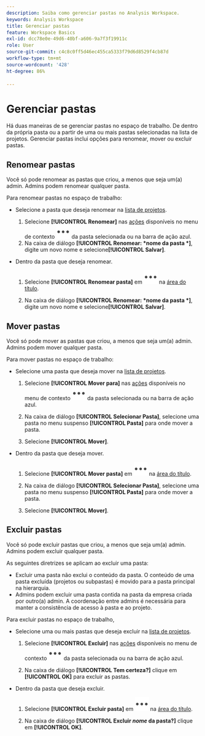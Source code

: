 ```yaml
---
description: Saiba como gerenciar pastas no Analysis Workspace.
keywords: Analysis Workspace
title: Gerenciar pastas
feature: Workspace Basics
exl-id: dcc78e0e-49d6-40bf-a606-9a7f3f19911c
role: User
source-git-commit: c4c8c0ff5d46ec455ca5333f79d6d8529f4cb87d
workflow-type: tm+mt
source-wordcount: '428'
ht-degree: 86%

---
```



# Gerenciar pastas

Há duas maneiras de se gerenciar pastas no espaço de trabalho. De dentro da própria pasta ou a partir de uma ou mais pastas selecionadas na lista de projetos. Gerenciar pastas inclui opções para renomear, mover ou excluir pastas.

## Renomear pastas

Você só pode renomear as pastas que criou, a menos que seja um(a) admin. Admins podem renomear qualquer pasta.

Para renomear pastas no espaço de trabalho:

* Selecione a pasta que deseja renomear na [lista de projetos](/help/analysis-workspace/build-workspace-project/freeform-overview.md#project-list).

   1. Selecione **[!UICONTROL Renomear]** nas [ações](/help/analysis-workspace/build-workspace-project/freeform-overview.md#actions) disponíveis no menu de contexto ![Mais](/help/assets/icons/More.svg) da pasta selecionada ou na barra de ação azul.
   1. Na caixa de diálogo **[!UICONTROL Renomear: *nome da pasta *]**, digite um novo nome e selecione&#x200B;**[!UICONTROL Salvar &#x200B;]**.

* Dentro da pasta que deseja renomear.

   1. Selecione **[!UICONTROL Renomear pasta]** em ![Mais](/help/assets/icons/More.svg) na [área do título](/help/analysis-workspace/build-workspace-project/freeform-overview.md#title-area).

   1. Na caixa de diálogo **[!UICONTROL Renomear: *nome da pasta *]**, digite um novo nome e selecione&#x200B;**[!UICONTROL Salvar &#x200B;]**.


## Mover pastas

Você só pode mover as pastas que criou, a menos que seja um(a) admin. Admins podem mover qualquer pasta.

Para mover pastas no espaço de trabalho:

* Selecione uma pasta que deseja mover na [lista de projetos](/help/analysis-workspace/build-workspace-project/freeform-overview.md#project-list).

   1. Selecione **[!UICONTROL Mover para]** nas [ações](/help/analysis-workspace/build-workspace-project/freeform-overview.md#actions) disponíveis no menu de contexto ![Mais](/help/assets/icons/More.svg) da pasta selecionada ou na barra de ação azul.
   1. Na caixa de diálogo **[!UICONTROL Selecionar Pasta]**, selecione uma pasta no menu suspenso **[!UICONTROL Pasta]** para onde mover a pasta.

   1. Selecione **[!UICONTROL Mover]**.

* Dentro da pasta que deseja mover.

   1. Selecione **[!UICONTROL Mover pasta]** em ![Mais](/help/assets/icons/More.svg) na [área do título](/help/analysis-workspace/build-workspace-project/freeform-overview.md#title-area).

   1. Na caixa de diálogo **[!UICONTROL Selecionar Pasta]**, selecione uma pasta no menu suspenso **[!UICONTROL Pasta]** para onde mover a pasta.

   1. Selecione **[!UICONTROL Mover]**.


## Excluir pastas

Você só pode excluir pastas que criou, a menos que seja um(a) admin. Admins podem excluir qualquer pasta.

As seguintes diretrizes se aplicam ao excluir uma pasta:

* Excluir uma pasta não exclui o conteúdo da pasta. O conteúdo de uma pasta excluída (projetos ou subpastas) é movido para a pasta principal na hierarquia.
* Admins podem excluir uma pasta contida na pasta da empresa criada por outro(a) admin. A coordenação entre admins é necessária para manter a consistência de acesso à pasta e ao projeto.

Para excluir pastas no espaço de trabalho,

* Selecione uma ou mais pastas que deseja excluir na [lista de projetos](/help/analysis-workspace/build-workspace-project/freeform-overview.md#project-list).

   1. Selecione **[!UICONTROL Excluir]** nas [ações](/help/analysis-workspace/build-workspace-project/freeform-overview.md#actions) disponíveis no menu de contexto ![Mais](/help/assets/icons/More.svg) da pasta selecionada ou na barra de ação azul.

   1. Na caixa de diálogo **[!UICONTROL Tem certeza?]** clique em **[!UICONTROL OK]** para excluir as pastas.

* Dentro da pasta que deseja excluir.

   1. Selecione **[!UICONTROL Excluir pasta]** em ![Mais](/help/assets/icons/More.svg) na [área do título](/help/analysis-workspace/build-workspace-project/freeform-overview.md#title-area).

   1. Na caixa de diálogo **[!UICONTROL Excluir *nome* da pasta?]** clique em **[!UICONTROL OK]**.

